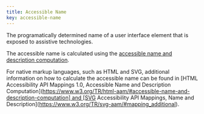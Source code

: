 ```yaml
---
title: Accessible Name
key: accessible-name
---
```


The programatically determined name of a user interface element that is exposed to assistive technologies.

The accessible name is calculated using the [accessible name and description computation](https://www.w3.org/TR/accname).

For native markup languages, such as HTML and SVG, additional information on how to calculate the accessible name can be found in [HTML Accessibility API Mappings 1.0, Accessible Name and Description Computation](https://www.w3.org/TR/html-aam/#accessible-name-and-description-computation] and [SVG Accessibility API Mappings, Name and Description](https://www.w3.org/TR/svg-aam/#mapping_additional).
